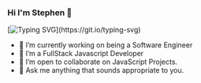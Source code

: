 ### Hi I'm Stephen  👋

[![Typing SVG](https://readme-typing-svg.demolab.com?font=Fira+Code&pause=1000&width=435&lines=Welcome+To+My+GitHub+Account;I+Love+Learn.)](https://git.io/typing-svg)

- 🔭 I’m currently working on being a Software Engineer
- 🌱 I’m a FullStack Javascript Developer
- 👯 I’m open to collaborate on JavaScript Projects.
- 💬 Ask me anything that sounds appropriate to you.
